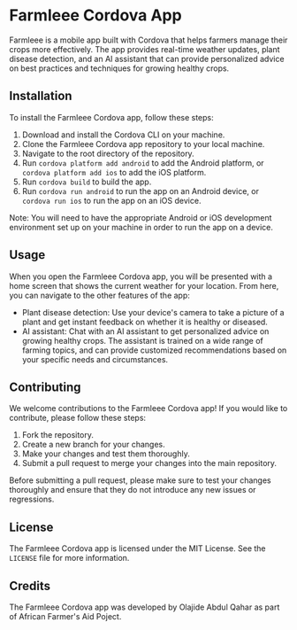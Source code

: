 # Farmleee Cordova App

Farmleee is a mobile app built with Cordova that helps farmers manage their crops more effectively. The app provides real-time weather updates, plant disease detection, and an AI assistant that can provide personalized advice on best practices and techniques for growing healthy crops.

## Installation

To install the Farmleee Cordova app, follow these steps:

1. Download and install the Cordova CLI on your machine.
2. Clone the Farmleee Cordova app repository to your local machine.
3. Navigate to the root directory of the repository.
4. Run `cordova platform add android` to add the Android platform, or `cordova platform add ios` to add the iOS platform.
5. Run `cordova build` to build the app.
6. Run `cordova run android` to run the app on an Android device, or `cordova run ios` to run the app on an iOS device.

Note: You will need to have the appropriate Android or iOS development environment set up on your machine in order to run the app on a device.

## Usage

When you open the Farmleee Cordova app, you will be presented with a home screen that shows the current weather for your location. From here, you can navigate to the other features of the app:

- Plant disease detection: Use your device's camera to take a picture of a plant and get instant feedback on whether it is healthy or diseased.
- AI assistant: Chat with an AI assistant to get personalized advice on growing healthy crops. The assistant is trained on a wide range of farming topics, and can provide customized recommendations based on your specific needs and circumstances.

## Contributing

We welcome contributions to the Farmleee Cordova app! If you would like to contribute, please follow these steps:

1. Fork the repository.
2. Create a new branch for your changes.
3. Make your changes and test them thoroughly.
4. Submit a pull request to merge your changes into the main repository.

Before submitting a pull request, please make sure to test your changes thoroughly and ensure that they do not introduce any new issues or regressions.

## License

The Farmleee Cordova app is licensed under the MIT License. See the `LICENSE` file for more information.

## Credits

The Farmleee Cordova app was developed by Olajide Abdul Qahar as part of African Farmer's Aid Poject.
